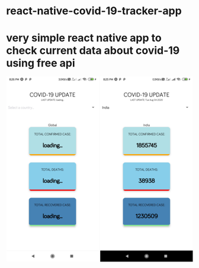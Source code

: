 # react-native-covid-19-tracker-app
# very simple react native app to check current data about covid-19 using free api

<span><img src="./assets/1.jpg" width="250" ></span>
<span><img src="./assets/2.jpg" width="250" ></span>
